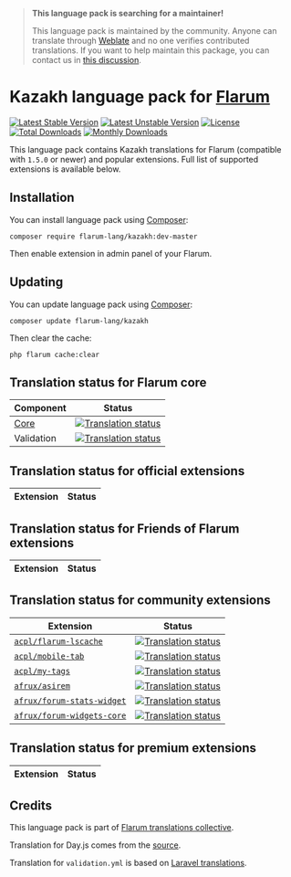 > **This language pack is searching for a maintainer!**
>
> This language pack is maintained by the community. Anyone can translate through [Weblate](https://weblate.rob006.net/languages/kk/flarum/) and no one verifies contributed translations. If you want to help maintain this package, you can contact us in [this discussion](https://discuss.flarum.org/d/27519-the-flarum-language-project).

# Kazakh language pack for [Flarum](https://flarum.org/)

[![Latest Stable Version](https://img.shields.io/packagist/v/flarum-lang/kazakh?color=success&label=stable)](https://packagist.org/packages/flarum-lang/kazakh) 
[![Latest Unstable Version](https://img.shields.io/packagist/v/flarum-lang/kazakh?include_prereleases&label=unstable)](https://packagist.org/packages/flarum-lang/kazakh) 
[![License](https://img.shields.io/packagist/l/flarum-lang/kazakh)](https://packagist.org/packages/flarum-lang/kazakh) 
[![Total Downloads](https://img.shields.io/packagist/dt/flarum-lang/kazakh)](https://packagist.org/packages/flarum-lang/kazakh/stats) 
[![Monthly Downloads](https://img.shields.io/packagist/dm/flarum-lang/kazakh)](https://packagist.org/packages/flarum-lang/kazakh/stats) 

This language pack contains Kazakh translations for Flarum (compatible with `1.5.0` or newer) and popular extensions. Full list of supported extensions is available below.


## Installation

You can install language pack using [Composer](https://getcomposer.org/):

```console
composer require flarum-lang/kazakh:dev-master
```

Then enable extension in admin panel of your Flarum.


## Updating

You can update language pack using [Composer](https://getcomposer.org/):

```console
composer update flarum-lang/kazakh
```

Then clear the cache:

```console
php flarum cache:clear
```


## Translation status for Flarum core

| Component | Status |
| --- | --- |
| [Core](https://github.com/flarum/flarum-core) | [![Translation status](https://weblate.rob006.net/widgets/flarum/kk/core/svg-badge.svg)](https://weblate.rob006.net/projects/flarum/core/kk/) |
| Validation | [![Translation status](https://weblate.rob006.net/widgets/flarum/kk/validation/svg-badge.svg)](https://weblate.rob006.net/projects/flarum/validation/kk/) |


## Translation status for official extensions

<!-- flarum-extensions-list-start -->

| Extension | Status |
| --- | --- |

<!-- flarum-extensions-list-stop -->


## Translation status for Friends of Flarum extensions

<!-- fof-extensions-list-start -->

| Extension | Status |
| --- | --- |

<!-- fof-extensions-list-stop -->


## Translation status for community extensions

<!-- various-extensions-list-start -->

| Extension | Status |
| --- | --- |
| [`acpl/flarum-lscache`](https://github.com/android-com-pl/flarum-lscache) | [![Translation status](https://weblate.rob006.net/widgets/flarum/kk/acpl-lscache/svg-badge.svg)](https://weblate.rob006.net/projects/flarum/acpl-lscache/kk/) |
| [`acpl/mobile-tab`](https://github.com/android-com-pl/mobile-tab) | [![Translation status](https://weblate.rob006.net/widgets/flarum/kk/acpl-mobile-tab/svg-badge.svg)](https://weblate.rob006.net/projects/flarum/acpl-mobile-tab/kk/) |
| [`acpl/my-tags`](https://github.com/android-com-pl/my-tags) | [![Translation status](https://weblate.rob006.net/widgets/flarum/kk/acpl-my-tags/svg-badge.svg)](https://weblate.rob006.net/projects/flarum/acpl-my-tags/kk/) |
| [`afrux/asirem`](https://github.com/afrux/asirem) | [![Translation status](https://weblate.rob006.net/widgets/flarum/kk/afrux-asirem/svg-badge.svg)](https://weblate.rob006.net/projects/flarum/afrux-asirem/kk/) |
| [`afrux/forum-stats-widget`](https://github.com/afrux/forum-stats-widget) | [![Translation status](https://weblate.rob006.net/widgets/flarum/kk/afrux-forum-stats-widget/svg-badge.svg)](https://weblate.rob006.net/projects/flarum/afrux-forum-stats-widget/kk/) |
| [`afrux/forum-widgets-core`](https://github.com/afrux/forum-widgets-core) | [![Translation status](https://weblate.rob006.net/widgets/flarum/kk/afrux-forum-widgets-core/svg-badge.svg)](https://weblate.rob006.net/projects/flarum/afrux-forum-widgets-core/kk/) |

<!-- various-extensions-list-stop -->


## Translation status for premium extensions

<!-- premium-extensions-list-start -->

| Extension | Status |
| --- | --- |

<!-- premium-extensions-list-stop -->


## Credits

This language pack is part of [Flarum translations collective](https://github.com/rob006-software/flarum-translations).

Translation for Day.js comes from the [source](https://github.com/iamkun/dayjs/blob/v1.10.4/src/locale/kk.js).

Translation for `validation.yml` is based on [Laravel translations](https://github.com/Laravel-Lang/lang/blob/8.1.3/src/kk/validation.php).
